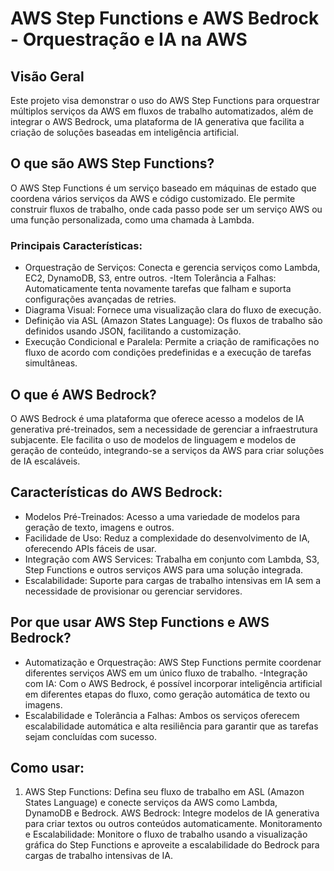 # AWS Step Functions e AWS Bedrock - Orquestração e IA na AWS

## Visão Geral

Este projeto visa demonstrar o uso do AWS Step Functions para orquestrar múltiplos serviços da AWS em fluxos de trabalho automatizados, além de integrar o AWS Bedrock, uma plataforma de IA generativa que facilita a criação de soluções baseadas em inteligência artificial.

## O que são AWS Step Functions?

O AWS Step Functions é um serviço baseado em máquinas de estado que coordena vários serviços da AWS e código customizado. Ele permite construir fluxos de trabalho, onde cada passo pode ser um serviço AWS ou uma função personalizada, como uma chamada à Lambda.

### Principais Características:
- Orquestração de Serviços: Conecta e gerencia serviços como Lambda, EC2, DynamoDB, S3, entre outros.
-Item Tolerância a Falhas: Automaticamente tenta novamente tarefas que falham e suporta configurações avançadas de retries.
- Diagrama Visual: Fornece uma visualização clara do fluxo de execução.
- Definição via ASL (Amazon States Language): Os fluxos de trabalho são definidos usando JSON, facilitando a customização.
- Execução Condicional e Paralela: Permite a criação de ramificações no fluxo de acordo com condições predefinidas e a execução de tarefas simultâneas.

## O que é AWS Bedrock?
O AWS Bedrock é uma plataforma que oferece acesso a modelos de IA generativa pré-treinados, sem a necessidade de gerenciar a infraestrutura subjacente. Ele facilita o uso de modelos de linguagem e modelos de geração de conteúdo, integrando-se a serviços da AWS para criar soluções de IA escaláveis.

## Características do AWS Bedrock:
- Modelos Pré-Treinados: Acesso a uma variedade de modelos para geração de texto, imagens e outros.
- Facilidade de Uso: Reduz a complexidade do desenvolvimento de IA, oferecendo APIs fáceis de usar.
- Integração com AWS Services: Trabalha em conjunto com Lambda, S3, Step Functions e outros serviços AWS para uma solução integrada.
- Escalabilidade: Suporte para cargas de trabalho intensivas em IA sem a necessidade de provisionar ou gerenciar servidores.

## Por que usar AWS Step Functions e AWS Bedrock?
- Automatização e Orquestração: AWS Step Functions permite coordenar diferentes serviços AWS em um único fluxo de trabalho.
-Integração com IA: Com o AWS Bedrock, é possível incorporar inteligência artificial em diferentes etapas do fluxo, como geração automática de texto ou imagens.
- Escalabilidade e Tolerância a Falhas: Ambos os serviços oferecem escalabilidade automática e alta resiliência para garantir que as tarefas sejam concluídas com sucesso.

## Como usar:
1. AWS Step Functions: Defina seu fluxo de trabalho em ASL (Amazon States Language) e conecte serviços da AWS como Lambda, DynamoDB e Bedrock.
AWS Bedrock: Integre modelos de IA generativa para criar textos ou outros conteúdos automaticamente.
Monitoramento e Escalabilidade: Monitore o fluxo de trabalho usando a visualização gráfica do Step Functions e aproveite a escalabilidade do Bedrock para cargas de trabalho intensivas de IA.
